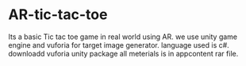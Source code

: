 # AR-tic-tac-toe
Its a basic Tic tac toe game in real world using AR.
we use unity game engine and vuforia for target image generator.
language used is c#.
downloadd vuforia unity package 
all meterials is in appcontent rar file.
